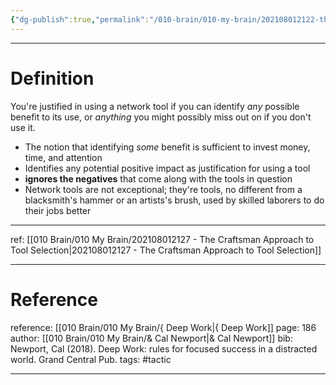 ```yaml
---
{"dg-publish":true,"permalink":"/010-brain/010-my-brain/202108012122-the-any-benefit-approach-to-tool-selection/","created":"2021-08-01T21:22:54.000-04:00","updated":"2025-03-21T15:49:32.000-04:00"}
---
```


---

# Definition
You're justified in using a network tool if you can identify _any_ possible benefit to its use, or _anything_ you might possibly miss out on if you don't use it.

-   The notion that identifying _some_ benefit is sufficient to invest money, time, and attention
-   Identifies any potential positive impact as justification for using a tool
-   **ignores the negatives** that come along with the tools in question
-   Network tools are not exceptional; they're tools, no different from a blacksmith's hammer or an artists's brush, used by skilled laborers to do their jobs better

---

ref: [[010 Brain/010 My Brain/202108012127 - The Craftsman Approach to Tool Selection\|202108012127 - The Craftsman Approach to Tool Selection]]

---
# Reference
reference: [[010 Brain/010 My Brain/{ Deep Work\|{ Deep Work]]
page: 186
author: [[010 Brain/010 My Brain/& Cal Newport\|& Cal Newport]]
bib: Newport, Cal (2018). Deep Work: rules for focused success in a distracted world. Grand Central Pub.
tags: #tactic 

---